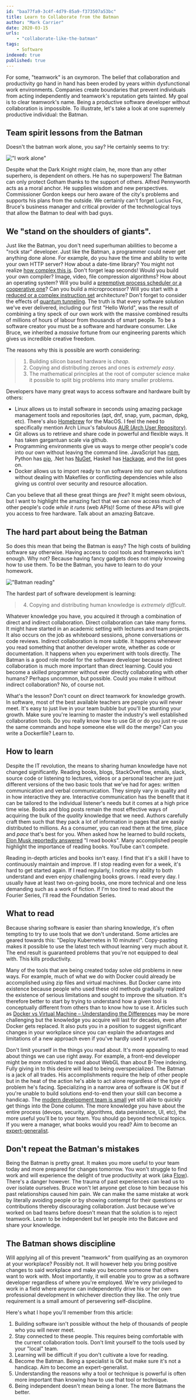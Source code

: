 ```yaml
---
id: "baa77fa9-3c4f-4d79-85a9-f373507a53bc"
title: Learn to Collaborate from the Batman
author: "Mark Carrier"
date: 2020-03-15
urls:
    - "collaborate-like-the-batman"
tags:
    - Software
indexed: true
published: true
---
```


For some, "teamwork" is an oxymoron. The belief that collaboration and productivity go hand in hand has been eroded by years within dysfunctional work environments. Companies create boundaries that prevent individuals from acting independently and teamwork's reputation gets tainted. My goal is to clear teamwork's name. Being a productive software developer without collaboration is impossible. To illustrate, let's take a look at one supremely productive individual: the Batman.

## Team spirit lessons from the Batman
Doesn't the batman work alone, you say?  He certainly seems to try:

!["I work alone"](images/batman-works-alone.jpg "I work alone")

<!-- https://whatculture.com/comics/10-superheroes-who-broke-their-own-rules -->
Despite what the Dark Knight might claim, he, more than any other superhero, is dependent on others. He has no superpowers! The Batman can only protect Gotham thanks to the support of others. Alfred Pennyworth acts as a moral anchor. He supplies wisdom and new perspectives. Commissioner Gordon keeps our hero aware of the city's problems and supports his plans from the outside. We certainly can't forget Lucius Fox, Bruce's business manager and critical provider of the technological toys that allow the Batman to deal with bad guys.

## We "stand on the shoulders of giants".
Just like the Batman, you don't need superhuman abilities to become a "rock star" developer. Just like the Batman, a programmer could never get anything done alone. For example, do you have the time and ability to write your own HTTP server? How about a date-time library? You might not realize [how complex this is](https://www.youtube.com/watch?v=-5wpm-gesOY). Don't forget leap seconds! Would you build your own compiler? Image, video, file compression algorithms? How about an operating system? Will you build a [preemptive process scheduler or a cooperative one](https://en.wikipedia.org/wiki/Scheduling_(computing)#Types_of_operating_system_schedulers)? Can you build a microprocessor? Will you start with a [reduced or a complex instruction set](https://www.geeksforgeeks.org/computer-organization-risc-and-cisc/) architecture? Don't forget to consider the effects of [quantum tunneling](https://hackaday.com/2015/07/31/quantum-mechanics-in-your-processor-tunneling-and-transistors/). The truth is that every software solution we've ever delivered, including our first "Hello World", was the result of combining a tiny speck of our own work with the massive combined results of millions of hours of labour from thousands of smart people. To be a software creator you must be a software and hardware consumer. Like Bruce, we inherited a _massive_ fortune from our engineering parents which gives us incredible creative freedom.

The reasons why this is possible are worth considering:
> 1. Building silicon based hardware is _cheap_.
> 2. Copying and distributing zeroes and ones is _extremely easy_.
> 3. The mathematical principles at the root of computer science make it possible to split big problems into many smaller problems.

Developers have many great ways to access software and hardware built by others:
* Linux allows us to install software in seconds using amazing package management tools and repositories (apt, dnf, snap, yum, pacman, dpkg, etc). There's also [Homebrew](https://brew.sh) for the MacOS. I feel the need to specifically mention Arch Linux's fabulous [AUR (Arch User Repository)](https://aur.archlinux.org/).
* Git allows us to retrieve and share code in powerful and flexible ways. It has taken gargantuan scale via github. 
* Programming environments give us ways to merge other people's code into our own without leaving the command line. JavaScript has [npm](https://www.npmjs.com/), Python has [pip](https://pip.pypa.io/en/stable/), .Net has [NuGet](https://www.nuget.org), Haskell has [Hackage](https://hackage.haskell.org), and the list goes on.
* Docker allows us to import ready to run software into our own solutions without dealing with Makefiles or conflicting dependencies while also giving us control over security and resource allocation.

Can you believe that all these great things are _free_?  It might seem obvious, but I want to highlight the amazing fact that we can now access much of other people's code _while it runs_ (web APIs)!  Some of these APIs will give you access to free hardware. Talk about an amazing Batcave.

## The hard part about being the Batman
So does this mean that being the Batman is easy? The high costs of building software say otherwise. Having access to cool tools and frameworks isn't enough. Why not? Because having fancy gadgets does not imply knowing how to use them. To be the Batman, you have to learn to do your homework.

!["Batman reading"](images/batman-reading.jpg "Batman reading")
<!-- https://chasemagnett.wordpress.com/2015/07/06/comicbook-coms-san-diego-comic-con-survival-guide/ -->

The hardest part of software development is learning:

> 4. Copying and distributing human knowledge is _extremely difficult_.

Whatever knowledge you have, you acquired it through a combination of direct and indirect collaboration. Direct collaboration can take many forms. It might have started in an academic setting with lectures and team projects. It also occurs on the job as whiteboard sessions, phone conversations or code reviews. Indirect collaboration is more subtle. It happens whenever you read something that another developer wrote, whether as code or documentation. It happens when you experiment with tools directly. The Batman is a good role model for the software developer because indirect collaboration is much more important than direct learning. Could you become a skilled programmer without ever directly collaborating with other humans? Perhaps uncommon, but possible. Could you make it without indirect collaboration? No, of course not. 

What's the lesson? Don't count on direct teamwork for knowledge growth. In software, most of the best available teachers are people you will never meet. It's easy to just live in your team bubble but you'll be stunting your growth. Make sure you're learning to master the industry's well established collaboration tools. Do you really know how to use Git or do you just re-use the same commands and hope someone else will do the merge? Can you write a Dockerfile? Learn to.

## How to learn
Despite the IT revolution, the means to sharing human knowledge have not changed significantly. Reading books, blogs, StackOverflow, emails, slack, source code or listening to lectures, videos or a personal teacher are just different versions of the two basic tools that we've had for ages: written communication and verbal communication. They simply vary in quality and in how interactive they are. Interactive communication has the benefit that it can be tailored to the individual listener's needs but it comes at a high price time wise. Books and blog posts remain the most effective ways of acquiring the bulk of the _quality_ knowledge that we need. Authors carefully craft them such that they pack a lot of information in pages that are easily distributed to millions. As a consumer, you can read them at the time, place and _pace_ that's best for you. When asked how he learned to build rockets, [Elon Musk reportedly answered](https://www.esquire.com/news-politics/a16681/elon-musk-interview-1212/) "I read books". Many accomplished people highlight the importance of reading books. YouTube can't compete.

Reading in-depth articles and books isn't easy. I find that it's a skill I have to continuously maintain and improve. If I stop reading even for a week, it's hard to get started again. If I read regularly, I notice my ability to both understand and even enjoy challenging books grows. I read every day. I usually have at least two on-going books, one more technical and one less demanding such as a work of fiction. If I'm too tired to read about the Fourier Series, I'll read the Foundation Series.


## What to read
Because sharing software is easier than sharing knowledge, it's often tempting to try to use tools that we don't understand. Some articles are geared towards this: "Deploy Kubernetes in 10 minutes!". Copy-pasting makes it possible to use the latest tech without learning very much about it. The end result is guaranteed problems that you're not equipped to deal with. This kills productivity.

Many of the tools that are being created today solve old problems in new ways. For example, much of what we do with Docker could already be accomplished using zip files and virtual machines. But Docker came into existence because people who used these old methods gradually realized the existence of serious limitations and sought to improve the situation. It's therefore better to start by trying to understand how a given tool is conceptually different from others than to know how to use it. Articles such as [Docker vs Virtual Machine – Understanding the Differences](https://geekflare.com/docker-vs-virtual-machine/) may be more challenging but the knowledge you acquire will last for decades, even after Docker gets replaced. It also puts you in a position to suggest significant changes in your workplace since you can explain the advantages and limitations of a new approach even if you've hardly used it yourself.

Don't limit yourself in the things you read about. It's more appealing to read about things we can use right away. For example, a front-end developer might be more motivated to read about WebGL than about B-Tree indexing. Fully giving in to this desire will lead to being overspecialized. The Batman is a jack of all trades. His accomplishments require the help of other people but in the heat of the action he's able to act alone regardless of the type of problem he's facing. Specializing in a narrow area of software is _OK_ but if you're unable to build solutions end-to-end then your skill can become a handicap. The [modern development team is small](https://buffer.com/resources/small-teams-why-startups-often-win-against-google-and-facebook-the-science-behind-why-smaller-teams-get-more-done) yet still able to quickly get things into the Done column. The more knowledge you have about the entire process (devops, security, algorithms, data persistence, UI, etc), the more useful you'll be to your team. You should go beyond technical topics. If you were a manager, what books would you read? Aim to become an [expert-generalist](https://www.forbes.com/sites/michaelsimmons/2015/03/23/how-one-life-hack-from-a-self-made-billionaire-leads-to-exceptional-success/#67e48b87543d).


## Don't repeat the Batman's mistakes
Being the Batman is pretty great. It makes you more useful to your team today and more prepared for changes tomorrow. You won't struggle to find work and will experience the delight of true productivity at work (aka [Flow](https://www.bbc.com/worklife/article/20190204-how-to-find-your-flow-state-to-be-peak-creative)). There's a danger however. The trauma of past experiences can lead us to over isolate ourselves. Bruce won't let anyone get close to him because his past relationships caused him pain. We can make the same mistake at work by literally avoiding people or by showing contempt for their questions or contributions thereby discouraging collaboration. Just because we've worked on bad teams before doesn't mean that the solution is to reject teamwork. Learn to be independent but let people into the Batcave and share your knowledge.

## The Batman shows discipline
Will applying all of this prevent "teamwork" from qualifying as an oxymoron at your workplace? Possibly not. It will however help you bring positive changes to said workplace and make you become someone that others want to work with. Most importantly, it will enable you to grow as a software developer regardless of where you're employed. We're very privileged to work in a field where anyone can independently drive his or her own professional development in whichever direction they like. The only true requirement is a small amount of persevering self-discipline.

Here's what I hope you'll remember from this article:

1. Building software isn't possible without the help of thousands of people who you will never meet.
2. Stay connected to these people. This requires being comfortable with the current collaboration tools. Don't limit yourself to the tools used by your "local" team.
3. Learning will be difficult if you don't cultivate a love for reading.
4. Become the Batman. Being a specialist is OK but make sure it's not a handicap. Aim to become an expert-generalist.
5. Understanding the reasons why a tool or technique is powerful is often more important than knowing how to use that tool or technique.
6. Being independent doesn't mean being a loner. The more Batmans the better.